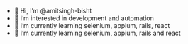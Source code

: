 - 👋 Hi, I’m @amitsingh-bisht
- 👀 I’m interested in development and automation
- 🌱 I’m currently learning selenium, appium, rails, react
- 🌱 I’m currently learning selenium, appium, rails and react

<!---
amitsingh-bisht/amitsingh-bisht is a ✨ special ✨ repository because its `README.md` (this file) appears on your GitHub profile.
You can click the Preview link to take a look at your changes.
--->
